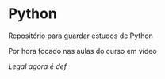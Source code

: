 <h1>Python</h1>

<p>Repositório para guardar estudos de Python</p>
<p>Por hora focado nas aulas do curso em vídeo</p>
<i>Legal agora é def</i>
